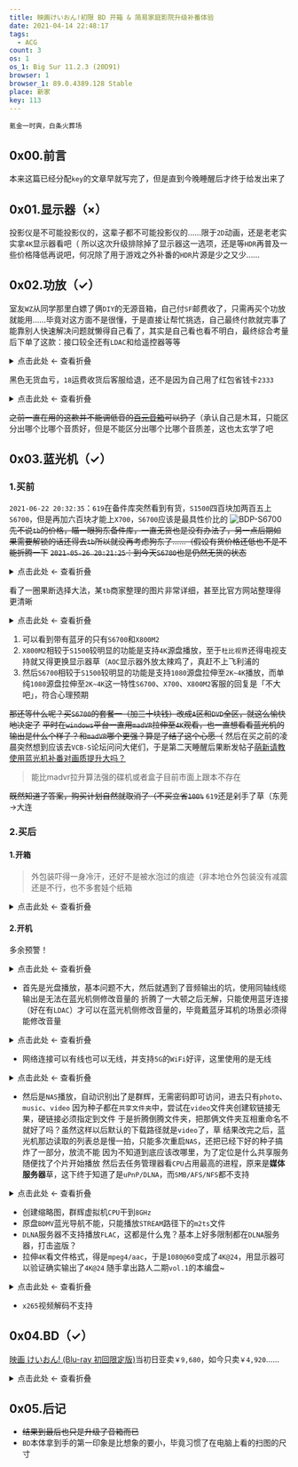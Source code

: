 ```yaml
---
title: 映画けいおん!初限 BD 开箱 & 简易家庭影院升级补番体验
date: 2021-04-14 22:48:17
tags:
  - ACG
count: 3
os: 1
os_1: Big Sur 11.2.3 (20D91)
browser: 1
browser_1: 89.0.4389.128 Stable
place: 新家
key: 113
---
```

    氪金一时爽，白条火葬场
<!-- more -->
## 0x00.前言
本来这篇已经分配`key`的文章早就写完了，但是直到今晚睡醒后才终于给发出来了

## 0x01.显示器（×）
投影仪是不可能投影仪的，这辈子都不可能投影仪的……限于`2D`动画，还是老老实实拿`4K`显示器看吧（
所以这次升级排除掉了显示器这一选项，还是等`HDR`再普及一些价格降低再说吧，何况除了用于游戏之外补番的`HDR`片源是少之又少……

## 0x02.功放（✓）
室友`WZ`从同学那里白嫖了俩`DIY`的无源音箱，自己付`SF`邮费收了，只需再买个功放就能用……毕竟对这方面不是很懂，于是直接让帮忙挑选，自己最终付款就完事了
能靠别人快速解决问题就懒得自己看了，其实是自己看也看不明白，最终综合考量后下单了这款：接口较全还有`LDAC`和给遥控器等等

<details><summary>点击此处 ← 查看折叠</summary>

![520.06](https://i1.yuangezhizao.cn/macOS/QQ20210414-230425@2x.png!webp)

</details>

黑色无货血亏，`18`运费收货后客服给退，还不是因为自己用了红包省钱卡`2333`

<details><summary>点击此处 ← 查看折叠</summary>

![淘金币终于派上用场了](https://i1.yuangezhizao.cn/macOS/QQ20210414-230552@2x.png!webp)

</details>

~~之前一直在用的这款并不能调低音的[百元音箱](../Windows/desktop.html#详情)可以扔了~~（承认自己是木耳，只能区分出哪个比哪个音质好，但是不能区分出哪个比哪个音质差，这也太玄学了吧

## 0x03.蓝光机（✓）
### 1.买前
`2021-06-22 20:32:35`：`619`在备件库突然看到有货，`S1500`四百块加两百五上`S6700`，但是再加六百块才能上`X700`，`S6700`应该是最具性价比的
![BDP-S6700](https://i1.yuangezhizao.cn/macOS/20210622203602.png!webp)
~~先不说`tb`的价格，瞄一眼狗东备件库，一直无货也是没有办法了，另一点后期如果需要解锁的话还得去`tb`所以就没再考虑狗东了……（假设有货价格还低也不是不能折腾一下~~
~~`2021-05-26 20:21:25`：到今天`S6700`也是仍然无货的状态~~

<details><summary>点击此处 ← 查看折叠</summary>

![619](https://i1.yuangezhizao.cn/Redmi-K20Pro/Screenshot_2021-06-22-20-39-11-896_com.jingdong.a.jpg!webp)
![狗东备件库](https://i1.yuangezhizao.cn/Redmi-K20Pro/Screenshot_2021-04-14-23-22-15-308_com.jingdong.a.jpg!webp)

</details>

看了一圈果断选择大法，某`tb`商家整理的图片非常详细，甚至比官方网站整理得更清晰

<details><summary>点击此处 ← 查看折叠</summary>

![对比表格](https://i1.yuangezhizao.cn/macOS/QQ20210414-231908@2x.png!webp)

</details>

1. 可以看到带有蓝牙的只有`S6700`和`X800M2`
2. `X800M2`相较于`S1500`较明显的功能是支持`4K`源盘播放，至于`杜比视界`还得电视支持就又得更换显示器草（`AOC`显示器外放太辣鸡了，真赶不上飞利浦的
3. 然后`S6700`相较于`S1500`较明显的功能是支持`1080`源盘拉伸至`2K~4K`播放，而单纯`1080`源盘拉伸至`2K~4K`这一特性`S6700`、`X700`、`X800M2`客服的回复是「不大吧」，符合心理预期

~~那还等什么呢？买`S6700`的套餐一（加三十块钱）改成`A`区和`DVD`全区，就这么愉快地决定了~~
~~平时在`windows`平台一直用`madVR`拉伸至`4K`观看，也一直想看看蓝光机的输出是什么个样子？和`madVR`哪个更强？算是了结了这个心愿（~~
然后在买之前的凌晨突然想到应该去`VCB-S`论坛问问大佬们，于是第二天睡醒后果断发帖子[萌新请教使用蓝光机补番对画质提升大吗？](https://web.archive.org/web/20210526122613/https://bbs.vcb-s.com/forum.php?mod=viewthread&tid=7571&page=1)
> 能比madvr拉升算法强的碟机或者盒子目前市面上跟本不存在

~~既然知道了答案，购买计划自然就取消了（不买立省`100%`~~
`619`还是剁手了草（东莞→大连

### 2.买后
#### 1.开箱
> 外包装吓得一身冷汗，还好不是被水泡过的痕迹（非本地仓外包装没有减震还是不行，也不多套娃个纸箱

<details><summary>点击此处 ← 查看折叠</summary>

![包装正面](https://i1.yuangezhizao.cn/Redmi-K20Pro/IMG_20210622_110651.jpg!view)
![包装左面](https://i1.yuangezhizao.cn/Redmi-K20Pro/IMG_20210622_110802.jpg!view)

没错，又是盯备件库捡漏
![包装上面](https://i1.yuangezhizao.cn/Redmi-K20Pro/IMG_20210622_110835.jpg!view)

`12V`电源
![电源](https://i1.yuangezhizao.cn/Redmi-K20Pro/IMG_20210622_111101.jpg!view)

自己有`HDMI`线，就没拆
![HDMI](https://i1.yuangezhizao.cn/Redmi-K20Pro/IMG_20210622_111117.jpg!view)
![本体前面](https://i1.yuangezhizao.cn/Redmi-K20Pro/IMG_20210622_111903.jpg!view)
![本体后面](https://i1.yuangezhizao.cn/Redmi-K20Pro/IMG_20210622_111845.jpg!view)
![本体下面](https://i1.yuangezhizao.cn/Redmi-K20Pro/IMG_20210622_111444.jpg!view)
![全家福](https://i1.yuangezhizao.cn/Redmi-K20Pro/IMG_20210622_112554.jpg!view)

测试用的同轴线，非原厂配件
![同轴线](https://i1.yuangezhizao.cn/Redmi-K20Pro/IMG_20210622_112913.jpg!view)

</details>

#### 2.开机
多余预警！

<details><summary>点击此处 ← 查看折叠</summary>

![索法](https://i1.yuangezhizao.cn/Redmi-K20Pro/IMG_20210622_115441.jpg!view)
![每次开机的初始化](https://i1.yuangezhizao.cn/Redmi-K20Pro/IMG_20210622_115452.jpg!view)
![简体中文](https://i1.yuangezhizao.cn/Redmi-K20Pro/IMG_20210622_115514.jpg!view)
![快速启动](https://i1.yuangezhizao.cn/Redmi-K20Pro/IMG_20210622_115525.jpg!view)
![主界面](https://i1.yuangezhizao.cn/Redmi-K20Pro/IMG_20210622_115920.jpg!view)
![设定](https://i1.yuangezhizao.cn/Redmi-K20Pro/IMG_20210622_120003.jpg!view)

</details>

- 首先是光盘播放，基本问题不大，然后就遇到了音频输出的坑，使用同轴线缆输出是无法在蓝光机侧修改音量的
折腾了一大顿之后无解，只能使用蓝牙连接（好在有`LDAC`）才可以在蓝光机侧修改音量的，毕竟戴蓝牙耳机的场景必须得能修改音量

<details><summary>点击此处 ← 查看折叠</summary>

![蓝牙真香，但也不是一直都是 96KHz](https://i1.yuangezhizao.cn/Redmi-K20Pro/Screenshot_2021-06-22-22-52-03-707_com.google.and.jpg!webp)
![蓝牙功放](https://i1.yuangezhizao.cn/Redmi-K20Pro/IMG_20210622_131153.jpg!view)
![仅支持调节蓝牙音量](https://i1.yuangezhizao.cn/Redmi-K20Pro/IMG_20210622_131337.jpg!view)

</details>

- 网络连接可以有线也可以无线，并支持`5G`的`WiFi`好评，这里使用的是无线

<details><summary>点击此处 ← 查看折叠</summary>

![轻松网络设定](https://i1.yuangezhizao.cn/Redmi-K20Pro/IMG_20210622_115536.jpg!view)
![联网方式](https://i1.yuangezhizao.cn/Redmi-K20Pro/IMG_20210622_115554.jpg!view)
![无线网络](https://i1.yuangezhizao.cn/Redmi-K20Pro/IMG_20210622_115631.jpg!view)
![软键盘](https://i1.yuangezhizao.cn/Redmi-K20Pro/IMG_20210622_115642.jpg!view)
![正在连接网络](https://i1.yuangezhizao.cn/Redmi-K20Pro/IMG_20210622_115737.jpg!view)
![用户协议](https://i1.yuangezhizao.cn/Redmi-K20Pro/IMG_20210622_115849.jpg!view)
![1/3](https://i1.yuangezhizao.cn/Redmi-K20Pro/IMG_20210622_115857.jpg!view)
![3/3](https://i1.yuangezhizao.cn/Redmi-K20Pro/IMG_20210622_115900.jpg!view)

</details>

- 然后是`NAS`播放，自动识别出了是群辉，无需密码即可访问，进去只有`photo`、`music`、`video`
因为种子都在`共享文件夹`中，尝试在`video`文件夹创建软链接无果，硬链接必须指定到文件
于是折腾倒腾文件夹，把那俩文件夹互相重命名不就好了吗？虽然这样以后默认的下载路径就是`video`了，草
结果改完之后，蓝光机那边读取的列表总是慢一拍，只能多次重启`NAS`，还把已经下好的种子搞炸了一部分，放流不能
因为不知道到底应该改哪里，为了定位是什么共享服务随便找了个片开始播放
然后去任务管理器看`CPU`占用最高的进程，原来是**媒体服务器**草，这下终于知道了是`uPnP/DLNA`，而`SMB/AFS/NFS`都不支持

<details><summary>点击此处 ← 查看折叠</summary>

![NAS](https://i1.yuangezhizao.cn/Redmi-K20Pro/IMG_20210622_120534.jpg!view)

</details>

- 创建缩略图，群辉虚拟机`CPU`干到`8GHz`
- 原盘`BDMV`蓝光导航不能，只能播放`STREAM`路径下的`m2ts`文件
- `DLNA`服务器不支持播放`FLAC`，这都是什么鬼？基本上好多限制都在`DLNA`服务器，打击盗版？
- 拉伸`4K`看文件格式，得是`mpeg4/aac`，于是`1080@60`变成了`4K@24`，用显示器可以验证确实输出了`4K@24`
随手拿出路人二期`vol.1`的本编盘~

<details><summary>点击此处 ← 查看折叠</summary>

![4K/24p](https://i1.yuangezhizao.cn/Redmi-K20Pro/IMG_20210622_122913.jpg!view)
![可总感觉还是有些粗糙](https://i1.yuangezhizao.cn/Redmi-K20Pro/IMG_20210622_123141.jpg!view)
![4K](https://i1.yuangezhizao.cn/Redmi-K20Pro/IMG_20210622_120121.jpg!view)
![3840*2160@24](https://i1.yuangezhizao.cn/Redmi-K20Pro/Screenshot_2021-06-22-22-16-09-550_com.google.and.jpg!webp)

</details>

- `x265`视频解码不支持

## 0x04.BD（✓）
[映画 けいおん! (Blu-ray 初回限定版)](https://web.archive.org/web/20210526123030/https://www.amazon.co.jp/%E6%98%A0%E7%94%BB-%E3%81%91%E3%81%84%E3%81%8A%E3%82%93-Blu-ray-%E5%88%9D%E5%9B%9E%E9%99%90%E5%AE%9A%E7%89%88-%E5%B1%B1%E7%94%B0%E5%B0%9A%E5%AD%90/dp/B007UXG5U4?language=ja_JP)当初日亚卖`￥9,680`，如今只卖`￥4,920`……

<details><summary>点击此处 ← 查看折叠</summary>

![1](https://i1.yuangezhizao.cn/Redmi-K20Pro/IMG_20210416_100931.jpg!view)
![2](https://i1.yuangezhizao.cn/Redmi-K20Pro/IMG_20210416_101101.jpg!view)
![3](https://i1.yuangezhizao.cn/Redmi-K20Pro/IMG_20210416_101115.jpg!view)
![4](https://i1.yuangezhizao.cn/Redmi-K20Pro/IMG_20210416_101230.jpg!view)
![5](https://i1.yuangezhizao.cn/Redmi-K20Pro/IMG_20210416_101648.jpg!view)
![6](https://i1.yuangezhizao.cn/Redmi-K20Pro/IMG_20210416_102412.jpg!view)
![7](https://i1.yuangezhizao.cn/Redmi-K20Pro/IMG_20210416_102047.jpg!view)
![8](https://i1.yuangezhizao.cn/Redmi-K20Pro/IMG_20210416_103430.jpg!view)
![9](https://i1.yuangezhizao.cn/Redmi-K20Pro/IMG_20210416_102726.jpg!view)

</details>

## 0x05.后记
- ~~结果到最后也只是升级了音箱而已~~
- `BD`本体拿到手的第一印象是比想象的要小，毕竟习惯了在电脑上看的扫图的尺寸
